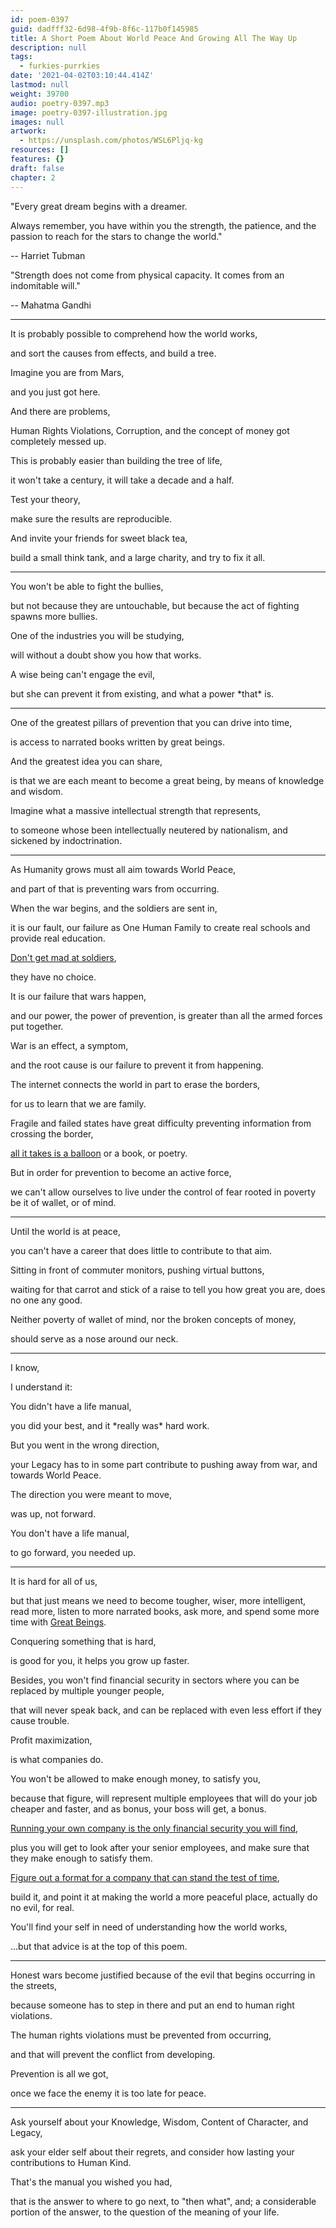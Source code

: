 ```yaml
---
id: poem-0397
guid: dadfff32-6d98-4f9b-8f6c-117b0f145985
title: A Short Poem About World Peace And Growing All The Way Up
description: null
tags:
  - furkies-purrkies
date: '2021-04-02T03:10:44.414Z'
lastmod: null
weight: 39700
audio: poetry-0397.mp3
image: poetry-0397-illustration.jpg
images: null
artwork:
  - https://unsplash.com/photos/WSL6Pljq-kg
resources: []
features: {}
draft: false
chapter: 2
---
```


"Every great dream begins with a dreamer.

Always remember, you have within you the strength, the patience, and the passion to reach for the stars to change the world."

\-- Harriet Tubman

"Strength does not come from physical capacity. It comes from an indomitable will."

\-- Mahatma Gandhi

---

It is probably possible to comprehend how the world works,

and sort the causes from effects, and build a tree.

Imagine you are from Mars,

and you just got here.

And there are problems,

Human Rights Violations, Corruption, and the concept of money got completely messed up.

This is probably easier than building the tree of life,

it won't take a century, it will take a decade and a half.

Test your theory,

make sure the results are reproducible.

And invite your friends for sweet black tea,

build a small think tank, and a large charity, and try to fix it all.

---

You won't be able to fight the bullies,

but not because they are untouchable, but because the act of fighting spawns more bullies.

One of the industries you will be studying,

will without a doubt show you how that works.

A wise being can't engage the evil,

but she can prevent it from existing, and what a power \*that\* is.

---

One of the greatest pillars of prevention that you can drive into time,

is access to narrated books written by great beings.

And the greatest idea you can share,

is that we are each meant to become a great being, by means of knowledge and wisdom.

Imagine what a massive intellectual strength that represents,

to someone whose been intellectually neutered by nationalism, and sickened by indoctrination.

---

As Humanity grows must all aim towards World Peace,

and part of that is preventing wars from occurring.

When the war begins, and the soldiers are sent in,

it is our fault, our failure as One Human Family to create real schools and provide real education.

[Don't get mad at soldiers](https://www.youtube.com/watch?v=ljqra3BcqWM),

they have no choice.

It is our failure that wars happen,

and our power, the power of prevention, is greater than all the armed forces put together.

War is an effect, a symptom,

and the root cause is our failure to prevent it from happening.

The internet connects the world in part to erase the borders,

for us to learn that we are family.

Fragile and failed states have great difficulty preventing information from crossing the border,

[all it takes is a balloon](https://www.youtube.com/watch?v=m_nx8L7pqEo) or a book, or poetry.

But in order for prevention to become an active force,

we can't allow ourselves to live under the control of fear rooted in poverty be it of wallet, or of mind.

---

Until the world is at peace,

you can't have a career that does little to contribute to that aim.

Sitting in front of commuter monitors, pushing virtual buttons,

waiting for that carrot and stick of a raise to tell you how great you are, does no one any good.

Neither poverty of wallet of mind, nor the broken concepts of money,

should serve as a nose around our neck.

---

I know,

I understand it:

You didn't have a life manual,

you did your best, and it \*really was\* hard work.

But you went in the wrong direction,

your Legacy has to in some part contribute to pushing away from war, and towards World Peace.

The direction you were meant to move,

was up, not forward.

You don't have a life manual,

to go forward, you needed up.

---

It is hard for all of us,

but that just means we need to become tougher, wiser, more intelligent, read more, listen to more narrated books, ask more, and spend some more time with [Great Beings](https://www.youtube.com/watch?v=hPSvdKTEZug).

Conquering something that is hard,

is good for you, it helps you grow up faster.

Besides, you won't find financial security in sectors where you can be replaced by multiple younger people,

that will never speak back, and can be replaced with even less effort if they cause trouble.

Profit maximization,

is what companies do.

You won't be allowed to make enough money, to satisfy you,

because that figure, will represent multiple employees that will do your job cheaper and faster, and as bonus, your boss will get, a bonus.

[Running your own company is the only financial security you will find](https://www.youtube.com/watch?v=ZoqgAy3h4OM),

plus you will get to look after your senior employees, and make sure that they make enough to satisfy them.

[Figure out a format for a company that can stand the test of time](https://www.youtube.com/watch?v=bNpx7gpSqbY),

build it, and point it at making the world a more peaceful place, actually do no evil, for real.

You'll find your self in need of understanding how the world works,

...but that advice is at the top of this poem.

---

Honest wars become justified because of the evil that begins occurring in the streets,

because someone has to step in there and put an end to human right violations.

The human rights violations must be prevented from occurring,

and that will prevent the conflict from developing.

Prevention is all we got,

once we face the enemy it is too late for peace.

---

Ask yourself about your Knowledge, Wisdom, Content of Character, and Legacy,

ask your elder self about their regrets, and consider how lasting your contributions to Human Kind.

That's the manual you wished you had,

that is the answer to where to go next, to "then what", and; a considerable portion of the answer, to the question of the meaning of your life.
